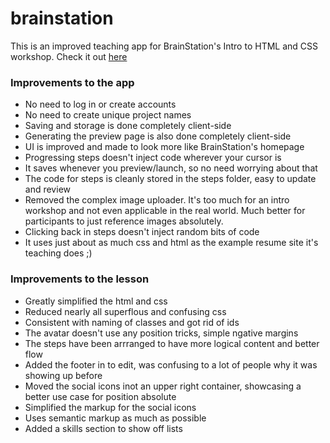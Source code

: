 # brainstation

This is an improved teaching app for BrainStation's Intro to HTML and CSS workshop. Check it out [here](http://stolksdorf.github.io/IntroWorkshop/)

### Improvements to the app

* No need to log in or create accounts
* No need to create unique project names
* Saving and storage is done completely client-side
* Generating the preview page is also done completely client-side
* UI is improved and made to look more like BrainStation's homepage
* Progressing steps doesn't inject code wherever your cursor is
* It saves whenever you preview/launch, so no need worrying about that
* The code for steps is cleanly stored in the steps folder, easy to update and review
* Removed the complex image uploader. It's too much for an intro workshop and not even applicable in the real world. Much better for participants to just reference images absolutely.
* Clicking back in steps doesn't inject random bits of code 
* It uses just about as much css and html as the example resume site it's teaching does ;)

### Improvements to the lesson

* Greatly simplified the html and css
* Reduced nearly all superflous and confusing css
* Consistent with naming of classes and got rid of ids
* The avatar doesn't use any position tricks, simple ngative margins
* The steps have been arrranged to have more logical content and better flow
* Added the footer in to edit, was confusing to a lot of people why it was showing up before
* Moved the social icons inot an upper right container, showcasing a better use case for position absolute
* Simplified the markup for the social icons
* Uses semantic markup as much as possible
* Added a skills section to show off lists

